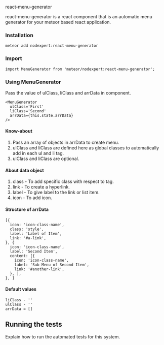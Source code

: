 react-menu-generator

react-menu-generator is a react component that is an automatic menu generator for your meteor based react application.

### Installation

```
meteor add nodexpert:react-menu-generator
```

### Import

```
import MenuGenerator from 'meteor/nodexpert:react-menu-generator';
```
### Using MenuGenerator
Pass the value of ulClass, liClass and arrData in component.
```
<MenuGenerator
  ulClass='First'
  liClass='Second'
  arrData={this.state.arrData}
/>
```
#### Know-about
1. Pass an array of objects in arrData to create menu.
2. ulClass and liClass are defined here as global classes to automatically add in each ul and li tag.
3. ulClass and liClass are optional.

#### About data object
1. class - To add specific class with respect to tag.
2. link  - To create a hyperlink.
3. label - To give label to the link or list item.
4. icon  - To add icon.

#### Structure of arrData
```
[{
  icon: 'icon-class-name',
  class: 'style',
  label: 'Label of Item',
  link: '#a-link',
}, {
  icon: 'icon-class-name',
  label: 'Second Item',
  content: [{
    icon: 'icon-class-name',
    label: 'Sub Menu of Second Item',
    link: '#another-link',
  }, ],
}, ]
```

#### Default values
```
liClass - ''
ulClass - ''
arrData = []
```

## Running the tests

Explain how to run the automated tests for this system.
